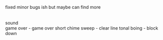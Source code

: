 
fixed minor bugs ish but maybe can find more
 <br />
  <br />
 <br />
sound
 <br />
 game over - game over
 short chime sweep - clear line
 tonal boing - block down
